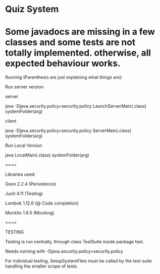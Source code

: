 Quiz System
====
Some javadocs are missing in a few classes and some tests are not totally implemented. otherwise, all expected behaviour works.
====

Running (Parenthesis are just explaining what things are):


Run server version  

server

java -Djava.security.policy=security.policy LaunchServerMain(.class) systemFolder(arg)

client

java -Djava.security.policy=security.policy ServerMain(.class) systemFolder(arg)



Run Local Version

java LocalMain(.class) systemFolder(arg)



====

Libraries used:

Gson 2.2.4    (Persistence)

Junit 4.11    (Testing)

Lombok 1.12.6 (@ Code completion)

Mockito 1.9.5 (Mocking)



====

TESTING

Testing is run centrally, through class TestSuite inside package test.

Needs running with -Djava.security.policy=security.policy

For individual testing, SetupSystemFiles must be called by the test suite handling the smaller scope of tests. 
